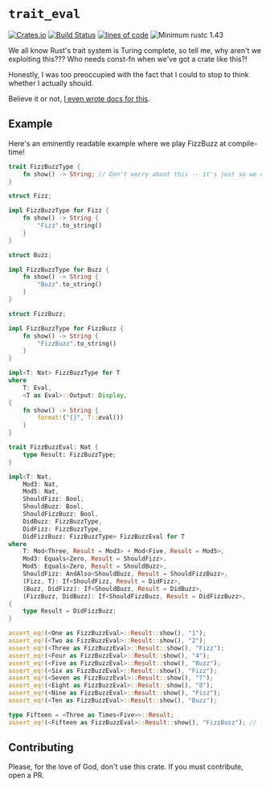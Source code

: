 # `trait_eval`

[![Crates.io](https://img.shields.io/crates/v/trait_eval.svg?style=plastic)](https://crates.io/crates/trait_eval)
[![Build Status](https://travis-ci.org/doctorn/trait-eval.svg?branch=master)](https://travis-ci.org/doctorn/trait-eval)
[![lines of code](https://tokei.rs/b1/github/doctorn/trait-eval)](https://github.com/Aaronepower/tokei)
![Minimum rustc 1.43](https://img.shields.io/badge/rustc-1.43+-brightgreen.svg)

We all know Rust's trait system is Turing complete, so tell me, why aren't we exploiting this??? Who needs const-fn when we've got a crate like this?!

Honestly, I was too preoccupied with the fact that I could to stop to think whether I actually should.

Believe it or not, [I even wrote docs for this](https://crates.io/crates/trait_eval).

## Example

Here's an eminently readable example where we play FizzBuzz at compile-time!

```rust
trait FizzBuzzType {
    fn show() -> String; // Don't worry about this -- it's just so we can print the result
}

struct Fizz;

impl FizzBuzzType for Fizz {
    fn show() -> String {
        "Fizz".to_string()
    }
}

struct Buzz;

impl FizzBuzzType for Buzz {
    fn show() -> String {
        "Buzz".to_string()
    }
}

struct FizzBuzz;

impl FizzBuzzType for FizzBuzz {
    fn show() -> String {
        "FizzBuzz".to_string()
    }
}

impl<T: Nat> FizzBuzzType for T
where
    T: Eval,
    <T as Eval>::Output: Display,
{
    fn show() -> String {
        format!("{}", T::eval())
    }
}

trait FizzBuzzEval: Nat {
    type Result: FizzBuzzType;
}

impl<T: Nat,
    Mod3: Nat,
    Mod5: Nat,
    ShouldFizz: Bool,
    ShouldBuzz: Bool,
    ShouldFizzBuzz: Bool,
    DidBuzz: FizzBuzzType,
    DidFizz: FizzBuzzType,
    DidFizzBuzz: FizzBuzzType> FizzBuzzEval for T
where
    T: Mod<Three, Result = Mod3> + Mod<Five, Result = Mod5>,
    Mod3: Equals<Zero, Result = ShouldFizz>,
    Mod5: Equals<Zero, Result = ShouldBuzz>,
    ShouldFizz: AndAlso<ShouldBuzz, Result = ShouldFizzBuzz>,
    (Fizz, T): If<ShouldFizz, Result = DidFizz>,
    (Buzz, DidFizz): If<ShouldBuzz, Result = DidBuzz>,
    (FizzBuzz, DidBuzz): If<ShouldFizzBuzz, Result = DidFizzBuzz>,
{
    type Result = DidFizzBuzz;
}

assert_eq!(<One as FizzBuzzEval>::Result::show(), "1");
assert_eq!(<Two as FizzBuzzEval>::Result::show(), "2");
assert_eq!(<Three as FizzBuzzEval>::Result::show(), "Fizz");
assert_eq!(<Four as FizzBuzzEval>::Result::show(), "4");
assert_eq!(<Five as FizzBuzzEval>::Result::show(), "Buzz");
assert_eq!(<Six as FizzBuzzEval>::Result::show(), "Fizz");
assert_eq!(<Seven as FizzBuzzEval>::Result::show(), "7");
assert_eq!(<Eight as FizzBuzzEval>::Result::show(), "8");
assert_eq!(<Nine as FizzBuzzEval>::Result::show(), "Fizz");
assert_eq!(<Ten as FizzBuzzEval>::Result::show(), "Buzz");

type Fifteen = <Three as Times<Five>>::Result;
assert_eq!(<Fifteen as FizzBuzzEval>::Result::show(), "FizzBuzz"); // !!!
```

## Contributing

Please, for the love of God, don't use this crate. If you must contribute, open a PR.
